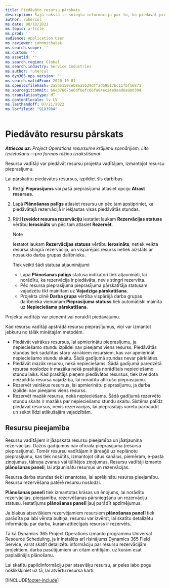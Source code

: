 ```yaml
---
title: Piedāvāto resursu pārskats
description: Šajā rakstā ir sniegta informācija par to, kā piedāvāt projekta resursus.
author: ruhercul
ms.date: 08/18/2021
ms.topic: article
ms.prod: ''
audience: Application User
ms.reviewer: johnmichalak
ms.search.scope: ''
ms.custom: ''
ms.assetid: ''
ms.search.region: Global
ms.search.industry: Service industries
ms.author: ruhercul
ms.dyn365.ops.version: ''
ms.search.validFrom: 2020-10-01
ms.openlocfilehash: 2a5b5159ceb8aa5b29dffad59517bc11fbf16871
ms.sourcegitcommit: 66e376675e6df8efc86fa84ec24e9aad6a980304
ms.translationtype: MT
ms.contentlocale: lv-LV
ms.lasthandoff: 07/21/2022
ms.locfileid: "9183984"
---
```

# <a name="review-proposed-resources"></a>Piedāvāto resursu pārskats

_**Attiecas uz:** Project Operations resursu/ne krājumu scenārijiem, Lite izvietošanu —pro formas rēķinu izrakstīšanai_

Resursu vadītāji var piedāvāt resursu projektu vadītājam, izmantojot resursu pieprasījumu.

Lai pārskatītu piedāvātos resursus, izpildiet šīs darbības.

1. Režģī **Pieprasījums** vai pašā pieprasījumā atlasiet opciju **Atrast resursus**.
2. Lapā **Plānošanas palīgs** atlasiet resursu un pēc tam apstipriniet, ka piedāvātajā rezervācijā ir iekļautas visas piedāvātās stundas.
3. Rūtī **Izveidot resursa rezervāciju** iestatiet laukam **Rezervācijas statuss** vērtību **Ierosināts** un pēc tam atlasiet **Rezervēt**.

    > [!NOTE]
    > Iestatot laukam **Rezervācijas statuss** vērtību **Ierosināts**, netiek veikta resursa stingrā rezervācija, un vispārējais resurss netiek aizstāts ar nosaukto darba grupas dalībnieku.

    Tiek veikti šādi statusa atjauninājumi:

    - Lapā **Plānošanas palīgs** statusa indikatori tiek atjaunināti, lai norādītu, ka rezervācija ir piedāvāta, nevis stingri rezervēta.
    - Pēc resursa pieprasījuma pieprasījuma pārskatītāja statusam vajadzētu tikt mainītam uz **Vajadzīga pārskatīšana**.
    - Projekta cilnē **Darba grupa** vērtība vispārējā darba grupas dalībnieka vienumam **Pieprasījuma statuss** tiek automātiski mainīta uz **Nepieciešama pārskatīšana**.

Projekta vadītājs var pieņemt vai noraidīt piedāvājumu.

Kad resursu vadītāji apstrādā resursu pieprasījumus, viņi var izmantot jebkuru no tālāk minētajām metodēm.

- Piedāvāt vairākus resursus, lai apmierinātu pieprasījumu, ja nepieciešamo stundu izpildei nav pieejams viens resurss. Piedāvātās stundas tiek sadalītas starp vairākiem resursiem, kas var apmierināt nepieciešamo stundu skaitu. Šādā gadījumā stundas nevar pārklāties.
- Piedāvāt mazāk resursu, nekā nepieciešams. Šādā gadījumā paredzētā resursa noslodze ir mazāka nekā prasītāja norādītais nepieciešamo stundu laiks. Kad prasītājs pieņem piedāvātos resursus, tiek izveidota neizpildīta resursa vajadzība, lai norādītu atlikušo pieprasījumu.
- Rezervēt vairākus resursus, lai apmierinātu pieprasījumu, ja darba izpildei nav pieejams viens resurss.
- Rezervēt mazāk resursu, nekā nepieciešams. Šādā gadījumā rezervēto stundu skaits ir mazāks par nepieciešamo stundu skaitu. Sistēma palīdz piedāvāt resursus, nevis rezervācijas, lai pieprasītājs varētu pārbaudīt un sekot līdzi atlikušajām vajadzībām.

## <a name="resource-availability"></a>Resursu pieejamība

Resursu vadītājiem ir jāapskata resursu pieejamība un jāatjaunina rezervācijas. Dažos gadījumos nav oficiāla pieprasījuma (resursa pieprasījuma). Tomēr resursu vadītājam ir jāreaģē uz neplānotu pieprasījumu, kas tiek nosūtīts, izmantojot citus kanālus, piemēram, e-pasta ziņojumus, tālruņa zvanus vai tūlītējos ziņojumus. Resursu vadītāji izmanto **plānošanas paneli**, lai atjauninātu resursus un rezervācijas.

Resursa darba stundas tiek izmantotas, lai aprēķinātu resursa pieejamību. Resursu rezervēšana patērē resursu noslodzi.

**Plānošanas panelī** tiek izmantotas krāsas un ēnojums, lai norādītu rezervācijas, pieejamību, rezervēšanas pārsniegšanu un rezervāciju statusu. Iestatījums **plānošanas panelī** ļauj parādīt apzīmējumus.

Ja blakus atsevišķiem rezervējamiem resursiem **plānošanas panelī** tiek parādīta pa labi vērsta bultiņa, resursu var izvērst, lai skatītu detalizētu informāciju par darbu, kuram attiecīgais resurss ir rezervēts.

Tā kā Dynamics 365 Project Operations izmanto programmu Universal Resource Scheduling, ja ir instalēts arī risinājums Dynamics 365 Field Service, varat skatīt detalizētu informāciju par resursu rezervācijām projektiem, darba pasūtījumiem un citām entītijām, uz kurām esat paplašinājis plānošanu.

Lai skatītu papildinformāciju par atsevišķu resursu, ar peles labo pogu noklikšķiniet uz tā, lai atvērtu resursa karti.



[!INCLUDE[footer-include](../includes/footer-banner.md)]
